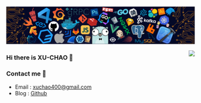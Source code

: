 ![](https://github.com/Ha2ryZhang/Ha2ryZhang/blob/master/header.png)

<img align="right" src="https://github-readme-stats.vercel.app/api?username=xu-chao&show_icons=true&hide_title=true" />


### Hi there is XU-CHAO 👋

### Contact me 📱

- Email : xuchao400@gmail.com
- Blog : [Github](#)
